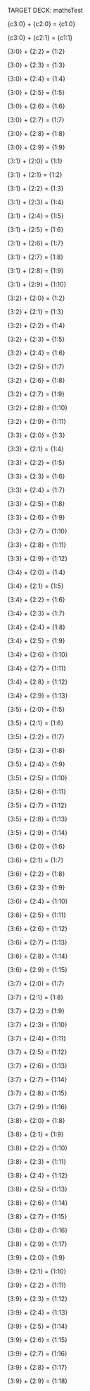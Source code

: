 TARGET DECK: mathsTest

{c3:0} + {c2:0} = {c1:0}
<!--ID: 1619751666154-->



 
{c3:0} + {c2:1} = {c1:1}
<!--ID: 1619751666167-->



 
{3:0} + {2:2} = {1:2}
<!--ID: 1619751666171-->


 
{3:0} + {2:3} = {1:3}
<!--ID: 1619751666174-->


 
{3:0} + {2:4} = {1:4}
<!--ID: 1619751666177-->


 
{3:0} + {2:5} = {1:5}
<!--ID: 1619751666180-->


 
{3:0} + {2:6} = {1:6}
<!--ID: 1619751666183-->


 
{3:0} + {2:7} = {1:7}
<!--ID: 1619751666186-->


 
{3:0} + {2:8} = {1:8}
<!--ID: 1619751666189-->


 
{3:0} + {2:9} = {1:9}
<!--ID: 1619751666192-->


 
{3:1} + {2:0} = {1:1}
<!--ID: 1619751666196-->


 
{3:1} + {2:1} = {1:2}
<!--ID: 1619751666199-->


 
{3:1} + {2:2} = {1:3}
<!--ID: 1619751666202-->


 
{3:1} + {2:3} = {1:4}
<!--ID: 1619751666205-->


 
{3:1} + {2:4} = {1:5}
<!--ID: 1619751666208-->


 
{3:1} + {2:5} = {1:6}
<!--ID: 1619751666210-->


 
{3:1} + {2:6} = {1:7}
<!--ID: 1619751666214-->


 
{3:1} + {2:7} = {1:8}
<!--ID: 1619751666217-->


 
{3:1} + {2:8} = {1:9}
<!--ID: 1619751666220-->


 
{3:1} + {2:9} = {1:10}
<!--ID: 1619751666223-->


 
{3:2} + {2:0} = {1:2}
<!--ID: 1619751666226-->


 
{3:2} + {2:1} = {1:3}
<!--ID: 1619751666229-->


 
{3:2} + {2:2} = {1:4}
<!--ID: 1619751666232-->


 
{3:2} + {2:3} = {1:5}
<!--ID: 1619751666235-->


 
{3:2} + {2:4} = {1:6}
<!--ID: 1619751666238-->


 
{3:2} + {2:5} = {1:7}
<!--ID: 1619751666241-->


 
{3:2} + {2:6} = {1:8}
<!--ID: 1619751666244-->


 
{3:2} + {2:7} = {1:9}
<!--ID: 1619751666247-->


 
{3:2} + {2:8} = {1:10}
<!--ID: 1619751666250-->


 
{3:2} + {2:9} = {1:11}
<!--ID: 1619751666252-->


 
{3:3} + {2:0} = {1:3}
<!--ID: 1619751666255-->


 
{3:3} + {2:1} = {1:4}
<!--ID: 1619751666258-->


 
{3:3} + {2:2} = {1:5}
<!--ID: 1619751666260-->


 
{3:3} + {2:3} = {1:6}
<!--ID: 1619751666263-->


 
{3:3} + {2:4} = {1:7}
<!--ID: 1619751666266-->


 
{3:3} + {2:5} = {1:8}
<!--ID: 1619751666269-->


 
{3:3} + {2:6} = {1:9}
<!--ID: 1619751666283-->


 
{3:3} + {2:7} = {1:10}
<!--ID: 1619751666286-->


 
{3:3} + {2:8} = {1:11}
<!--ID: 1619751666288-->


 
{3:3} + {2:9} = {1:12}
<!--ID: 1619751666291-->


 
{3:4} + {2:0} = {1:4}
<!--ID: 1619751666294-->


 
{3:4} + {2:1} = {1:5}
<!--ID: 1619751666297-->


 
{3:4} + {2:2} = {1:6}
<!--ID: 1619751666299-->


 


{3:4} + {2:3} = {1:7}
<!--ID: 1619751666302-->


 
{3:4} + {2:4} = {1:8}
<!--ID: 1619751666305-->


 
{3:4} + {2:5} = {1:9}
<!--ID: 1619751666307-->


 
{3:4} + {2:6} = {1:10}
<!--ID: 1619751666310-->


 
{3:4} + {2:7} = {1:11}
<!--ID: 1619751666313-->


 
{3:4} + {2:8} = {1:12}
<!--ID: 1619751666316-->


 
{3:4} + {2:9} = {1:13}
<!--ID: 1619751666318-->


 
{3:5} + {2:0} = {1:5}
<!--ID: 1619751666321-->


 
{3:5} + {2:1} = {1:6}
<!--ID: 1619751666323-->


 

{3:5} + {2:2} = {1:7}
<!--ID: 1619751666326-->


 
{3:5} + {2:3} = {1:8}
<!--ID: 1619751666328-->


 

{3:5} + {2:4} = {1:9}
<!--ID: 1619751666331-->


 
{3:5} + {2:5} = {1:10}
<!--ID: 1619751666333-->


 

{3:5} + {2:6} = {1:11}
<!--ID: 1619751666335-->


 
{3:5} + {2:7} = {1:12}
<!--ID: 1619751666338-->


 
{3:5} + {2:8} = {1:13}
<!--ID: 1619751666340-->


 
{3:5} + {2:9} = {1:14}
<!--ID: 1619751666343-->


 
{3:6} + {2:0} = {1:6}
<!--ID: 1619751666346-->


 
{3:6} + {2:1} = {1:7}
<!--ID: 1619751666349-->


 
{3:6} + {2:2} = {1:8}
<!--ID: 1619751666351-->


 
{3:6} + {2:3} = {1:9}
<!--ID: 1619751666354-->


 
{3:6} + {2:4} = {1:10}
<!--ID: 1619751666356-->


 
{3:6} + {2:5} = {1:11}
<!--ID: 1619751666359-->


 
{3:6} + {2:6} = {1:12}
<!--ID: 1619751666361-->


 
{3:6} + {2:7} = {1:13}
<!--ID: 1619751666364-->


 
{3:6} + {2:8} = {1:14}
<!--ID: 1619751666366-->


 
{3:6} + {2:9} = {1:15}
<!--ID: 1619751666368-->


 
{3:7} + {2:0} = {1:7}
<!--ID: 1619751666371-->


 
{3:7} + {2:1} = {1:8}
<!--ID: 1619751666373-->


 
{3:7} + {2:2} = {1:9}
<!--ID: 1619751666376-->


 
{3:7} + {2:3} = {1:10}
<!--ID: 1619751666379-->


 
{3:7} + {2:4} = {1:11}
<!--ID: 1619751666381-->


 
{3:7} + {2:5} = {1:12}
<!--ID: 1619751666384-->


 
{3:7} + {2:6} = {1:13}
<!--ID: 1619751666386-->


 
{3:7} + {2:7} = {1:14}
<!--ID: 1619751666389-->


 
{3:7} + {2:8} = {1:15}
<!--ID: 1619751666392-->


 
{3:7} + {2:9} = {1:16}
<!--ID: 1619751666394-->


 
{3:8} + {2:0} = {1:8}
<!--ID: 1619751666396-->


 
{3:8} + {2:1} = {1:9}
<!--ID: 1619751666399-->


 
{3:8} + {2:2} = {1:10}
<!--ID: 1619751666401-->


 
{3:8} + {2:3} = {1:11}
<!--ID: 1619751666404-->


 
{3:8} + {2:4} = {1:12}
<!--ID: 1619751666406-->


 
{3:8} + {2:5} = {1:13}
<!--ID: 1619751666409-->


 
{3:8} + {2:6} = {1:14}
<!--ID: 1619751666412-->


 
{3:8} + {2:7} = {1:15}
<!--ID: 1619751666415-->


 
{3:8} + {2:8} = {1:16}
<!--ID: 1619751666417-->


 
{3:8} + {2:9} = {1:17}
<!--ID: 1619751666420-->


 
{3:9} + {2:0} = {1:9}
<!--ID: 1619751666422-->


 
{3:9} + {2:1} = {1:10}
<!--ID: 1619751666425-->


 
{3:9} + {2:2} = {1:11}
<!--ID: 1619751666428-->


 
{3:9} + {2:3} = {1:12}
<!--ID: 1619751666430-->


 
{3:9} + {2:4} = {1:13}
<!--ID: 1619751666433-->


 
{3:9} + {2:5} = {1:14}
<!--ID: 1619751666436-->


 
{3:9} + {2:6} = {1:15}
<!--ID: 1619751666438-->


 
{3:9} + {2:7} = {1:16}
<!--ID: 1619751666440-->


 
{3:9} + {2:8} = {1:17}
<!--ID: 1619751666443-->


 
{3:9} + {2:9} = {1:18}
<!--ID: 1619751666449-->


 

